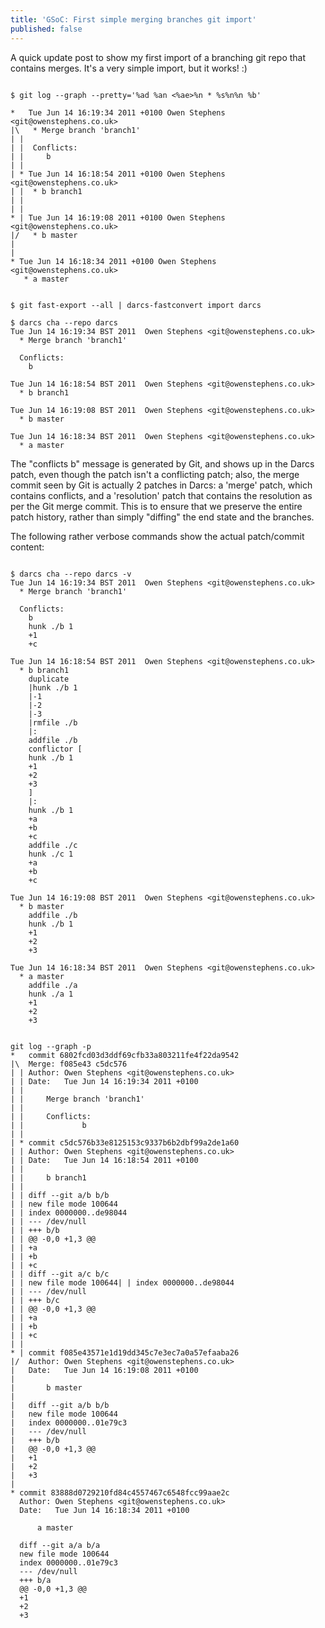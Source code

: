 ```yaml
---
title: 'GSoC: First simple merging branches git import'
published: false
---
```

A quick update post to show my first import of a branching git repo that
contains merges.  It's a very simple import, but it works! :)

```console

$ git log --graph --pretty='%ad %an <%ae>%n * %s%n%n %b'

*   Tue Jun 14 16:19:34 2011 +0100 Owen Stephens <git@owenstephens.co.uk>
|\   * Merge branch 'branch1'
| | 
| |  Conflicts:
| |     b
| | 
| * Tue Jun 14 16:18:54 2011 +0100 Owen Stephens <git@owenstephens.co.uk>
| |  * b branch1
| | 
| |  
* | Tue Jun 14 16:19:08 2011 +0100 Owen Stephens <git@owenstephens.co.uk>
|/   * b master
|   
|    
* Tue Jun 14 16:18:34 2011 +0100 Owen Stephens <git@owenstephens.co.uk>
   * a master


$ git fast-export --all | darcs-fastconvert import darcs

$ darcs cha --repo darcs
Tue Jun 14 16:19:34 BST 2011  Owen Stephens <git@owenstephens.co.uk>
  * Merge branch 'branch1'
  
  Conflicts:
  	b

Tue Jun 14 16:18:54 BST 2011  Owen Stephens <git@owenstephens.co.uk>
  * b branch1

Tue Jun 14 16:19:08 BST 2011  Owen Stephens <git@owenstephens.co.uk>
  * b master

Tue Jun 14 16:18:34 BST 2011  Owen Stephens <git@owenstephens.co.uk>
  * a master
```


The "conflicts b" message is generated by Git, and shows up in the Darcs patch,
even though the patch isn't a conflicting patch; also, the merge commit seen by
Git is actually 2 patches in Darcs: a 'merge' patch, which contains conflicts,
and a 'resolution' patch that contains the resolution as per the Git merge
commit. This is to ensure that we preserve the entire patch history, rather
than simply "diffing" the end state and the branches.

The following rather verbose commands show the actual patch/commit content:

```console

$ darcs cha --repo darcs -v
Tue Jun 14 16:19:34 BST 2011  Owen Stephens <git@owenstephens.co.uk>
  * Merge branch 'branch1'
  
  Conflicts:
  	b
    hunk ./b 1
    +1
    +c

Tue Jun 14 16:18:54 BST 2011  Owen Stephens <git@owenstephens.co.uk>
  * b branch1
    duplicate
    |hunk ./b 1
    |-1
    |-2
    |-3
    |rmfile ./b
    |:
    addfile ./b
    conflictor [
    hunk ./b 1
    +1
    +2
    +3
    ]
    |:
    hunk ./b 1
    +a
    +b
    +c
    addfile ./c
    hunk ./c 1
    +a
    +b
    +c

Tue Jun 14 16:19:08 BST 2011  Owen Stephens <git@owenstephens.co.uk>
  * b master
    addfile ./b
    hunk ./b 1
    +1
    +2
    +3

Tue Jun 14 16:18:34 BST 2011  Owen Stephens <git@owenstephens.co.uk>
  * a master
    addfile ./a
    hunk ./a 1
    +1
    +2
    +3


git log --graph -p
*   commit 6802fcd03d3ddf69cfb33a803211fe4f22da9542
|\  Merge: f085e43 c5dc576
| | Author: Owen Stephens <git@owenstephens.co.uk>
| | Date:   Tue Jun 14 16:19:34 2011 +0100
| | 
| |     Merge branch 'branch1'
| |     
| |     Conflicts:
| |             b
| |   
| * commit c5dc576b33e8125153c9337b6b2dbf99a2de1a60
| | Author: Owen Stephens <git@owenstephens.co.uk>
| | Date:   Tue Jun 14 16:18:54 2011 +0100
| | 
| |     b branch1
| | 
| | diff --git a/b b/b
| | new file mode 100644
| | index 0000000..de98044
| | --- /dev/null
| | +++ b/b
| | @@ -0,0 +1,3 @@
| | +a
| | +b
| | +c
| | diff --git a/c b/c
| | new file mode 100644| | index 0000000..de98044
| | --- /dev/null
| | +++ b/c
| | @@ -0,0 +1,3 @@
| | +a
| | +b
| | +c
| |   
* | commit f085e43571e1d19dd345c7e3ec7a0a57efaaba26
|/  Author: Owen Stephens <git@owenstephens.co.uk>
|   Date:   Tue Jun 14 16:19:08 2011 +0100
|   
|       b master
|   
|   diff --git a/b b/b
|   new file mode 100644
|   index 0000000..01e79c3
|   --- /dev/null
|   +++ b/b
|   @@ -0,0 +1,3 @@
|   +1
|   +2
|   +3
|  
* commit 83888d0729210fd84c4557467c6548fcc99aae2c
  Author: Owen Stephens <git@owenstephens.co.uk>
  Date:   Tue Jun 14 16:18:34 2011 +0100
  
      a master
  
  diff --git a/a b/a
  new file mode 100644
  index 0000000..01e79c3
  --- /dev/null
  +++ b/a
  @@ -0,0 +1,3 @@
  +1
  +2
  +3
```

